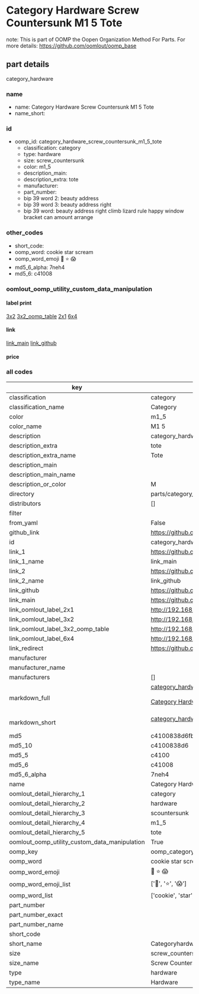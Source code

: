 # Category Hardware Screw Countersunk M1 5 Tote  

note: This is part of OOMP the Oopen Organization Method For Parts. For more details: https://github.com/oomlout/oomp_base

##  part details
  



category_hardware



### name
* name: Category Hardware Screw Countersunk M1 5 Tote
* name_short: 
### id
* oomp_id: category_hardware_screw_countersunk_m1_5_tote
  * classification: category
  * type: hardware
  * size: screw_countersunk
  * color: m1_5
  * description_main: 
  * description_extra: tote
  * manufacturer: 
  * part_number: 
  * bip 39 word 2: beauty address
  * bip 39 word 3: beauty address right
  * bip 39 word: beauty address right climb lizard rule happy window bracket can amount arrange

### other_codes
* short_code: 
* oomp_word: cookie star scream
* oomp_word_emoji :cookie: :star: :scream:
* md5_6_alpha: 7neh4
* md5_6: c41008






### oomlout_oomp_utility_custom_data_manipulation
#### label print
[3x2](http://192.168.1.245:1112/?label=oomp%207neh4)
[3x2_oomp_table](http://192.168.1.108:1112/?label=oomp%207neh4)
[2x1](http://192.168.1.242:1112/?label=oomp%207neh4)
[6x4](http://192.168.1.55:1112/?label=oomp%207neh4)    

#### link

[link_main](https://github.com/oomlout/oomlout_oomp_version_1_messy/tree/main/parts/category_hardware_screw_countersunk_m1_5_tote) [link_github](https://github.com/oomlout/oomlout_oomp_version_1_messy/tree/main/parts/category_hardware_screw_countersunk_m1_5_tote)                             

#### price







### all codes 
| key | value |  
| --- | --- |  
| classification | category |  
| classification_name | Category |  
| color | m1_5 |  
| color_name | M1 5 |  
| description | category_hardware |  
| description_extra | tote |  
| description_extra_name | Tote |  
| description_main |  |  
| description_main_name |  |  
| description_or_color | M  |  
| directory | parts/category_hardware_screw_countersunk_m1_5_tote |  
| distributors | [] |  
| filter |  |  
| from_yaml | False |  
| github_link | https://github.com/oomlout/oomlout_oomp_part_src/tree/main/parts/category_hardware_screw_countersunk_m1_5_tote |  
| id | category_hardware_screw_countersunk_m1_5_tote |  
| link_1 | https://github.com/oomlout/oomlout_oomp_version_1_messy/tree/main/parts/category_hardware_screw_countersunk_m1_5_tote |  
| link_1_name | link_main |  
| link_2 | https://github.com/oomlout/oomlout_oomp_version_1_messy/tree/main/parts/category_hardware_screw_countersunk_m1_5_tote |  
| link_2_name | link_github |  
| link_github | https://github.com/oomlout/oomlout_oomp_version_1_messy/tree/main/parts/category_hardware_screw_countersunk_m1_5_tote |  
| link_main | https://github.com/oomlout/oomlout_oomp_version_1_messy/tree/main/parts/category_hardware_screw_countersunk_m1_5_tote |  
| link_oomlout_label_2x1 | http://192.168.1.242:1112/?label=oomp%207neh4 |  
| link_oomlout_label_3x2 | http://192.168.1.245:1112/?label=oomp%207neh4 |  
| link_oomlout_label_3x2_oomp_table | http://192.168.1.108:1112/?label=oomp%207neh4 |  
| link_oomlout_label_6x4 | http://192.168.1.55:1112/?label=oomp%207neh4 |  
| link_redirect | https://github.com/oomlout/oomlout_oomp_version_1_messy/tree/main/parts/category_hardware_screw_countersunk_m1_5_tote |  
| manufacturer |  |  
| manufacturer_name |  |  
| manufacturers | [] |  
| markdown_full | [category_hardware_screw_countersunk_m1_5_tote](none)<br>[](none)<br>[Category Hardware Screw Countersunk M1 5 Tote](none)<br><br> |  
| markdown_short | [category_hardware_screw_countersunk_m1_5_tote](none)<br><br> |  
| md5 | c4100838d6fb6d1ef4c162b17380d89d |  
| md5_10 | c4100838d6 |  
| md5_5 | c4100 |  
| md5_6 | c41008 |  
| md5_6_alpha | 7neh4 |  
| name | Category Hardware Screw Countersunk M1 5 Tote |  
| oomlout_detail_hierarchy_1 | category |  
| oomlout_detail_hierarchy_2 | hardware |  
| oomlout_detail_hierarchy_3 | scountersunk |  
| oomlout_detail_hierarchy_4 | m1_5 |  
| oomlout_detail_hierarchy_5 | tote |  
| oomlout_oomp_utility_custom_data_manipulation | True |  
| oomp_key | oomp_category_hardware_screw_countersunk_m1_5_tote |  
| oomp_word | cookie star scream |  
| oomp_word_emoji | :cookie: :star: :scream: |  
| oomp_word_emoji_list | [':cookie:', ':star:', ':scream:'] |  
| oomp_word_list | ['cookie', 'star', 'scream'] |  
| part_number |  |  
| part_number_exact |  |  
| part_number_name |  |  
| short_code |  |  
| short_name | Categoryhardware |  
| size | screw_countersunk |  
| size_name | Screw Countersunk |  
| type | hardware |  
| type_name | Hardware |  
